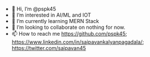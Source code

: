 - 👋 Hi, I’m @pspk45
- 👀 I’m interested in AI/ML and IOT
- 🌱 I’m currently learning MERN Stack
- 💞️ I’m looking to collaborate on nothing for now.
- 📫 How to reach me https://github.com/pspk45; https://www.linkedin.com/in/saipavankalyanpagadala/; https://twitter.com/saipavan45

<!---
pspk45/pspk45 is a ✨ special ✨ repository because its `README.md` (this file) appears on your GitHub profile.
You can click the Preview link to take a look at your changes.
--->
